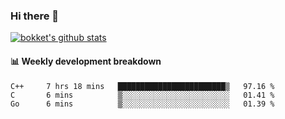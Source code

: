 ### Hi there 👋
[![bokket's github stats](https://github-readme-stats.vercel.app/api?username=bokket&show_icons=true&count_private=true)](https://github.com/anuraghazra/github-readme-stats)

#### :bar_chart: Weekly development breakdown
<!--START_SECTION:waka-->
```text
C++     7 hrs 18 mins   ████████████████████████▒   97.16 % 
C       6 mins          ▒░░░░░░░░░░░░░░░░░░░░░░░░   01.41 % 
Go      6 mins          ▒░░░░░░░░░░░░░░░░░░░░░░░░   01.39 % 
```
<!--END_SECTION:waka-->

